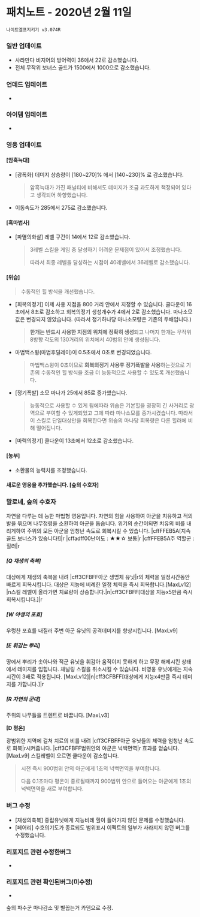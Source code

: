# 패치노트 - 2020년 2월 11일

```
나이트엘프지키기 v3.074R
```

### 일반 업데이트

- 사라만다 비지어의 방어력이 36에서 22로 감소했습니다.
- 전체 무작위 보너스 골드가 1500에서 1000으로 감소했습니다.


### 언데드 업데이트

- 

### 아이템 업데이트

- 

### 영웅 업데이트

#### [암흑늑대]

- [광폭화] 데미지 상승량이 [180~270]% 에서 [140~230]% 로 감소했습니다.

  > 암흑늑대가 가진 패널티에 비해서도 데미지가 조금 과도하게 책정되어 있다고 생각되어 하향했습니다.
  >
  
- 이동속도가 285에서 275로 감소했습니다.

#### [흑마법사] 

- [파멸의화살] 레벨 구간이 14에서 12로 감소했습니다.

  > 3레벨 스킬을 게임 중 달성하기 어려운 문제점이 있어서 조정했습니다.
  >
  > 따라서 최종 레벨을 달성하는 시점이 40레벨에서 36레벨로 감소했습니다.
#### [위습]

> 수동적인 힐 방식을 개선했습니다.

- [회복의정기] 이제 사용 지점을 800 거리 안에서 지정할 수 있습니다. 쿨다운이 16초에서 8초로 감소하고 회복의정기 생성개수가 4에서 2로 감소했습니다. 마나소모값은 변경되지 않았습니다. (따라서 정기하나당 마나소모량은 기존의 두배입니다.)

  > **한개는 반드시 사용한 지점의 위치에 정확히 생성**되고 나머지 한개는 무작위 8방향 각도의 130거리의 위치에서 40범위 안에 생성됩니다.

- 마법백스윙(마법후딜레이)이 0.5초에서 0초로 변경되었습니다.

  > 마법백스윙이 0초이므로 **회복의정기 사용후 정기폭발을 사용**하는것으로 기존의 수동적인 힐 방식을 조금 더 능동적으로 사용할 수 있도록 개선했습니다.
  
- [정기폭발] 소모 마나가 25에서 85로 증가했습니다.

  > 능동적으로 사용할 수 있게 됨에따라 위습은 기본힐을 굉장히 긴 사거리로 광역으로 부여할 수 있게되었고 그에 따라 마나소모를 증가시켰습니다. 따라서 이 스킬로 단일대상만을 회복한다면 위습의 마나당 회복량은 다른 힐러에 비해 떨어집니다.

- [마력의정기] 쿨다운이 13초에서 12초로 감소했습니다.

#### [농부]

- 소환물의 능력치를 조정했습니다.

#### 새로운 영웅을 추가했습니다. [숲의 수호자]

### 말로네, 숲의 수호자

자연을 다루는 데 능한 마법형 영웅입니다. 자연의 힘을 사용하여 아군을 치유하고 적의 발을 묶으며 나무정령을 소환하여 아군을 돕습니다. 위기의 순간이되면 치유의 비를 내리게하여 주위의 모든 아군을 엄청난 속도로 회복시킬 수 있습니다.
|cffFFEB5A[지속 골드 보너스가 있습니다!]|r
|cffadff00난이도 : ★★☆ 보통|r
|cffFFEB5A주 역할군 : 힐러|r

##### [Q 재생의 축복] 

대상에게 재생의 축복을 내려 |cff3CFBFF아군 생명체 유닛|r의 체력을 일정시간동안 빠르게 회복시킵니다. 대상은 지능에 비례한 일정 체력을 즉시 회복합니다.[MaxLv12] |n스킬 레벨이 올라가면 치료량이 상승합니다.|n|cff3CFBFF[대상을 지능x5만큼 즉시 회복시킵니다.]|r

##### [W 야생의 포효]

우렁찬 포효를 내질러 주변 아군 유닛의 공격데미지를 향상시킵니다. [MaxLv9]

##### [E 휘감는 뿌리]

땅에서 뿌리가 솟아나와 적군 유닛을 휘감아 움직이지 못하게 하고 무장 해제시킨 상태에서 데미지를 입힙니다. 채널링 스킬을 취소시킬 수 있습니다. 비영웅 유닛에게는 지속시간이 3배로 적용됩니다. [MaxLv12]|n|cff3CFBFF[대상에게 지능x4만큼 즉시 데미지를 가합니다.]|r


##### [R 자연의 군대]

주위의 나무들을 트렌트로 바꿉니다. [MaxLv3]

**[D 평온]**

광범위한 지역에 걸쳐 치료의 비를 내려 |cff3CFBFF아군 유닛들의 체력을 엄청난 속도로 회복|r시켜줍니다. |cff3CFBFF범위안의 아군은 넉백면역|r 효과를 얻습니다. [MaxLv9] 스킬레벨이 오르면 쿨다운이 감소합니다.

> 시전 즉시 900범위 안의 아군에게 1초의 넉백면역을 부여합니다.
>
> 다음 0.1초마다 평온이 종료될때까지 900범위 안으로 들어오는 아군에게 1초의 넉백면역을 새로 부여합니다.

### 버그 수정

- [재생의축복] 중립유닛에게 지능비례 힐이 들어가지 않던 문제를 수정했습니다.
- [페어리] 수호의기도가 종료되도 범위표시 이펙트의 일부가 사라지지 않던 버그를 수정했습니다.

### 리포지드 관련 수정한버그

- 


### 리포지드 관련 확인된버그(미수정)

- 



숲의 파수꾼 마나감소 및 별꼽는거 카뎀으로 수정.
